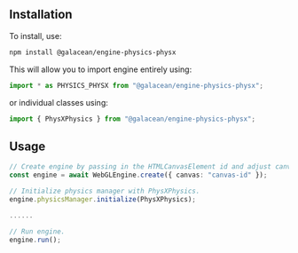 ## Installation

To install, use:

```sh
npm install @galacean/engine-physics-physx
```

This will allow you to import engine entirely using:

```javascript
import * as PHYSICS_PHYSX from "@galacean/engine-physics-physx";
```

or individual classes using:

```javascript
import { PhysXPhysics } from "@galacean/engine-physics-physx";
```

## Usage

```typescript
// Create engine by passing in the HTMLCanvasElement id and adjust canvas size
const engine = await WebGLEngine.create({ canvas: "canvas-id" });

// Initialize physics manager with PhysXPhysics.
engine.physicsManager.initialize(PhysXPhysics);

......

// Run engine.
engine.run();
```